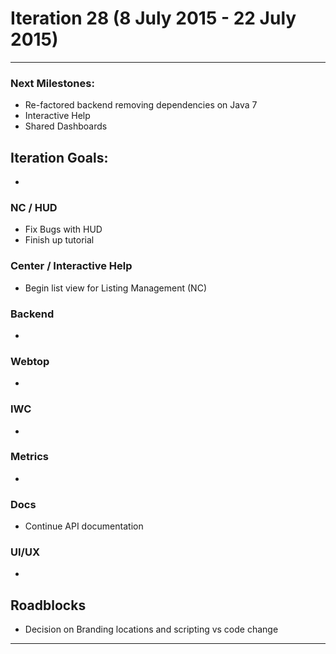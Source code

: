 # Iteration 28 (8 July 2015 - 22 July 2015)

*** 
### Next Milestones:
* Re-factored backend removing dependencies on Java 7
* Interactive Help
* Shared Dashboards


## Iteration Goals:
* 

### NC / HUD
* Fix Bugs with HUD
* Finish up tutorial

### Center / Interactive Help
* Begin list view for Listing Management (NC)

### Backend
* 

### Webtop
* 
 
### IWC
*

### Metrics
*

### Docs
* Continue API documentation

### UI/UX
* 

## Roadblocks
* Decision on Branding locations and scripting vs code change
***